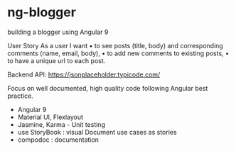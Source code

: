 # ng-blogger

building a blogger using Angular 9

User Story
As a user I want
• to see posts (title, body) and corresponding comments (name, email, body),
• to add new comments to existing posts,
• to have a unique url to each post.

Backend API: https://jsonplaceholder.typicode.com/

Focus on well documented, high quality code following Angular best practice.

- Angular 9
- Material UI, Flexlayout
- Jasmine, Karma - Unit testing
- use StoryBook : visual Document use cases as stories
- compodoc : documentation
